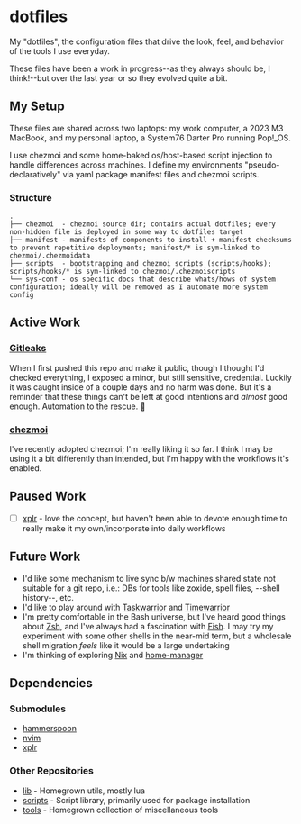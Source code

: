 # dotfiles

My "dotfiles", the configuration files that drive the look, feel, and behavior of the tools I use everyday.

These files have been a work in progress--as they always should be, I think!--but over the last year or so they evolved quite a bit.

## My Setup

These files are shared across two laptops: my work computer, a 2023 M3 MacBook, and my personal laptop, a System76 Darter Pro running Pop!_OS.

I use chezmoi and some home-baked os/host-based script injection to handle differences across machines. I define my environments "pseudo-declaratively" via yaml package manifest files and chezmoi scripts.

### Structure

```
.
├── chezmoi  - chezmoi source dir; contains actual dotfiles; every non-hidden file is deployed in some way to dotfiles target
├── manifest - manifests of components to install + manifest checksums to prevent repetitive deployments; manifest/* is sym-linked to chezmoi/.chezmoidata
├── scripts  - bootstrapping and chezmoi scripts (scripts/hooks); scripts/hooks/* is sym-linked to chezmoi/.chezmoiscripts
└── sys-conf - os specific docs that describe whats/hows of system configuration; ideally will be removed as I automate more system config
```

## Active Work

### [Gitleaks](https://github.com/gitleaks/gitleaks-action)

When I first pushed this repo and make it public, though I thought I'd checked everything, I exposed a minor, but still sensitive, credential.
Luckily it was caught inside of a couple days and no harm was done. But it's a reminder that these things can't be left at good intentions and
*almost* good enough. Automation to the rescue. 🤖

### [chezmoi](https://www.chezmoi.io/user-guide/command-overview)

I've recently adopted chezmoi; I'm really liking it so far. I think I may be using it a bit differently than intended, but I'm happy with the workflows it's enabled.

## Paused Work

- [ ] [xplr](https://github.com/sayanarijit/xplr) - love the concept, but haven't been able to devote enough time to really make it my own/incorporate into daily workflows

## Future Work

* I'd like some mechanism to live sync b/w machines shared state not suitable for a git repo, i.e.: DBs for tools like zoxide, spell files, --shell history--, etc.
* I'd like to play around with [Taskwarrior](https://github.com/GothenburgBitFactory/taskwarrior) and [Timewarrior](https://github.com/GothenburgBitFactory/timewarrior)
* I'm pretty comfortable in the Bash universe, but I've heard good things about [Zsh](https://www.zsh.org), and I've always had a fascination with [Fish](https://fishshell.com). I may try my experiment with some other shells in the near-mid term, but a wholesale shell migration *feels* like it would be a large undertaking
* I'm thinking of exploring [Nix](https://github.com/NixOS/nix) and [home-manager](https://github.com/nix-community/home-manager)

## Dependencies

### Submodules

* [hammerspoon](https://github.com/austinsherron/hammerspoon)
* [nvim](https://github.com/austinsherron/nvim)
* [xplr](https://github.com/austinsherron/xplr)

### Other Repositories

* [lib](https://github.com/austinsherron/lib) - Homegrown utils, mostly lua
* [scripts](https://github.com/austinsherron/scripts) - Script library, primarily used for package installation
* [tools](https://github.com/austinsherron/tools) - Homegrown collection of miscellaneous tools

